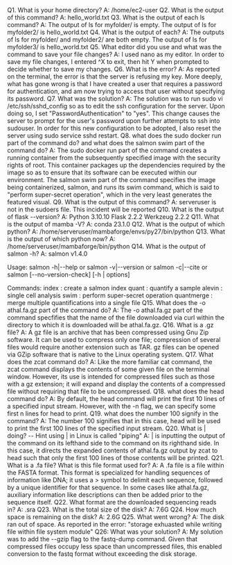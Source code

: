 Q1. What is your home directory?
A: /home/ec2-user
Q2. What is the output of this command?
A: hello_world.txt
Q3. What is the output of each ls command?
A: The output of ls for myfolder/ is empty.  The output of ls for myfolder2/ is hello_world.txt
Q4. What is the output of each?
A: The outputs of ls for myfolder/ and myfolder2/ are both empty.  The output of ls for myfolder3/ is hello_world.txt
Q5. What editor did you use and what was the command to save your file changes?
A: I used nano as my editor.  In order to save my file changes, I entered ^X to exit, then hit Y when prompted to decide whether to save my changes.
Q6. What is the error?
A: As reported on the terminal, the error is that the server is refusing my key.  More deeply, what has gone wrong is that I have created a user that requires a password for authentication, and am now trying to access that user without specifying its password.
Q7. What was the solution?
A: The solution was to run sudo vi /etc/ssh/sshd_config so as to edit the ssh configuration for the server.  Upon doing so, I set "PasswordAuthentication" to "yes".  This change causes the server to prompt for the user's password upon further attempts to ssh into sudouser.  In order for this new configuration to be adopted, I also reset the server using sudo service sshd restart.
Q8. what does the sudo docker run part of the command do? and what does the salmon swim part of the command do?
A: The sudo docker run part of the command creates a running container from the subsequently specified image with the security rights of root.  This container packages up the dependencies required by the image so as to ensure that its software can be executed within our environment.  The salmon swim part of the command specifies the image being containerized, salmon, and runs its swim command, which is said to "perform super-secret operation", which in the very least generates the featured visual.
Q9. What is the output of this command?
A: serveruser is not in the sudoers file.  This incident will be reported
Q10. What is the output of flask --version?
A: 
Python 3.10.10
Flask 2.2.2
Werkzeug 2.2.2
Q11. What is the output of mamba -V?
A: conda 23.1.0
Q12. What is the output of which python?
A: /home/serveruser/mambaforge/envs/py27/bin/python
Q13. What is the output of which python now?
A: /home/serveruser/mambaforge/bin/python
Q14. What is the output of salmon -h?
A:
salmon v1.4.0

Usage:  salmon -h|--help or
        salmon -v|--version or
        salmon -c|--cite or
        salmon [--no-version-check] <COMMAND> [-h | options]

Commands:
     index      : create a salmon index
     quant      : quantify a sample
     alevin     : single cell analysis
     swim       : perform super-secret operation
     quantmerge : merge multiple quantifications into a single file
Q15. What does the -o athal.fa.gz part of the command do?
A: The -o athal.fa.gz part of the command specfifies that the name of the file downloaded via curl within the directory to which it is downloaded will be athal.fa.gz.
Q16. What is a .gz file?
A: A gz file is an archive that has been compressed using Gnu Zip software.  It can be used to compress only one file; compression of several files would require another extension such as TAR.  gz files can be opened via GZip software that is native to the Linux operating system.
Q17. What does the zcat command do?
A: Like the more familiar cat command, the zcat command displays the contents of some given file on the terminal window.  However, its use is intended for compressed files such as those with a gz extension; it will expand and display the contents of a compressed file without requiring that file to be uncompressed.
Q18. what does the head command do?
A: By default, the head command will print the first 10 lines of a specified input stream.  However, with the -n flag, we can specify some first n lines for head to print.
Q19. what does the number 100 signify in the command?
A: The number 100 signifies that in this case, head will be used to print the first 100 lines of the specified input stream.
Q20. What is | doing? -- Hint using | in Linux is called "piping"
A: | is  inputting the output of the command on its lefthand side to the command on its righthand side.  In this case, it directs the expanded contents of athal.fa.gz output by zcat to head such that only the first 100 lines of those contents will be printed.
Q21. What is a .fa file? What is this file format used for?
A: A .fa file is a file within the FASTA format.  This format is specialized for handling sequences of information like DNA; it uses a > symbol to delimit each sequence, followed by a unique identifier for that sequence.  In some cases like athal.fa.gz, auxiliary information like descriptions can then be added prior to the sequence itself.
Q22. What format are the downloaded sequencing reads in?
A: .sra
Q23. What is the total size of the disk?
A: 7.6G
Q24. How much space is remaining on the disk?
A: 2.6G
Q25. What went wrong?
A: The disk ran out of space.  As reported in the error: "storage exhuasted while writing file within file system module"
Q26: What was your solution?
A: My solution was to add the --gzip flag to the fastq-dump command.  Given that compressed files occupy less space than uncompressed files, this enabled conversion to the fastq format without exceeding the disk storage.
